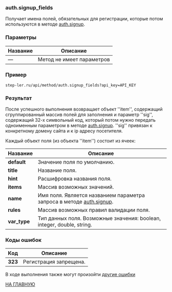 ### auth.signup_fields

Получает имена полей, обязательных для регистрации, которые потом используются в методе [auth.signup](auth/signup.md).


### Параметры

| Название |Описание |
|----|----|
| — | Метод не имеет параметров |

### Пример

```
step-ler.ru/api/method/auth.signup_fields?api_key=API_KEY
```

### Результат

После успешного выполнения возвращает объект ''item'', содержащий сгруппированный массив полей для заполнения и параметр ''sig'', содержащий 32-х символьный код, который потом нужно передать одноименным параметром в методе [auth.signup](auth/signup.md). ''sig'' привязан к конкретному домену сайта и к ip адресу посетителя.

Каждый объект поля (из объекта ''item'') состоит из ячеек:

| Название | Описание |
|----|----|
| **default** | Значение поля по умолчанию. |
| **title** | Название поля. |
| **hint** | Расшифровка названия поля. |
| **items** | Массив возможных значений. |
| **name** | Имя поля. Является названием параметра запроса в методе [auth.signup](auth/signup.md). |
| **rules** | Массив возможных правил валидации поля. |
| **var_type** | Тип данных поля. Возможные значения: boolean, integer, double, string. |

### Коды ошибок

|Код | Описание |
|----|----|
| **323** | Регистрация запрещена. |

В ходе выполнения также могут произойти [другие ошибки](docs/errors.md)

[НА ГЛАВНУЮ](README.md)